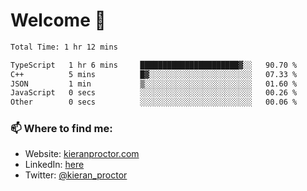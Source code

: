 # Welcome 🦘

<!--START_SECTION:waka-->

```txt
Total Time: 1 hr 12 mins

TypeScript   1 hr 6 mins     ██████████████████████▓░░   90.70 %
C++          5 mins          █▓░░░░░░░░░░░░░░░░░░░░░░░   07.33 %
JSON         1 min           ▒░░░░░░░░░░░░░░░░░░░░░░░░   01.60 %
JavaScript   0 secs          ░░░░░░░░░░░░░░░░░░░░░░░░░   00.26 %
Other        0 secs          ░░░░░░░░░░░░░░░░░░░░░░░░░   00.06 %
```

<!--END_SECTION:waka-->

### 📫 Where to find me:

-   Website: [kieranproctor.com](https://kieranproctor.com/)
-   LinkedIn: [here](https://www.linkedin.com/in/kieran-proctor-086b5a159/)
-   Twitter: [@kieran_proctor](https://twitter.com/kieran_proctor)
